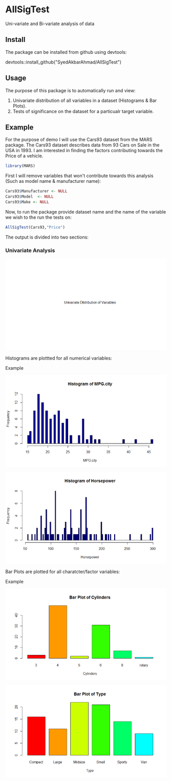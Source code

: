 # AllSigTest
Uni-variate and Bi-variate analysis of data 


## Install

The package can be installed from github using devtools:

devtools::install_github("SyedAkbarAhmad/AllSigTest")

## Usage

The purpose of this package is to automatically run and view:

1. Univariate distribution of all variables in a dataset (Histograms & Bar Plots).
2. Tests of significance on the dataset for a particualr target variable.


## Example

For the purpose of demo I will use the Cars93 dataset from the MARS package. The Cars93 dataset describes data from 93 Cars on Sale in the USA in 1993. I am interested in finding the factors contributing towards the Price of a vehicle.

```R
library(MARS)
```
First I will remove variables that won't contribute towards this analysis (Such as model name & manufacturer name):

``` R
Cars93$Manufacturer <- NULL
Cars93$Model  <- NULL
Cars93$Make <- NULL
```

Now, to run the package provide dataset name and the name of the variable we wish to the run the tests on:

```R
AllSigTest(Cars93,"Price")
```

The output is divided into two sections:

### Univariate Analysis

![GitHub Logo](/images/UniIntro.png)

Histograms are plottted for all numerical variables:

Example

![GitHub Logo](/images/Mpg_Hist.png)

![GitHub Logo](/images/HIst_HP.png)

Bar Plots are plotted for all charatcter/factor variables:

Example

![GitHub Logo](/images/Bar_Cyl.png)

![GitHub Logo](/images/Bar_Type.png)


